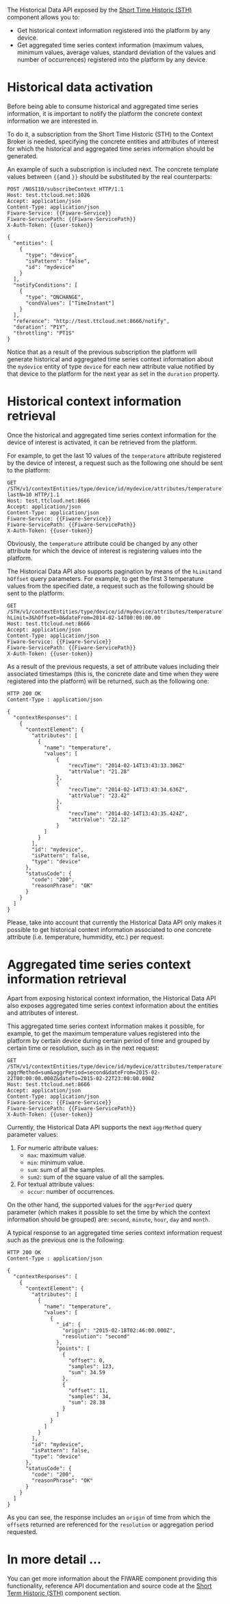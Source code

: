 The Historical Data API exposed by the [Short Time Historic (STH)](https://github.com/telefonicaid/fiware-sth-comet) component allows you to:

- Get historical context information registered into the platform by any device.
- Get aggregated time series context information (maximum values, minimum values, average values, standard deviation of the values and number of occurrences) registered into the platform by any device.

# Historical data activation

Before being able to consume historical and aggregated time series information, it is important to notify the platform the concrete context information we are interested in.

To do it, a subscription from the Short Time Historic (STH) to the Context Broker is needed, specifying the concrete entities and attributes of interest for which the historical and aggregated time series information should be generated.

An example of such a subscription is included next. The concrete template values between `{{`and `}}` should be substituted by the real counterparts:

```
POST /NGSI10/subscribeContext HTTP/1.1
Host: test.ttcloud.net:1026
Accept: application/json
Content-Type: application/json
Fiware-Service: {{Fiware-Service}}
Fiware-ServicePath: {{Fiware-ServicePath}}
X-Auth-Token: {{user-token}}

{
  "entities": [
    {
      "type": "device",
      "isPattern": "false",
      "id": "mydevice"
    }
  ],
  "notifyConditions": [
    {
      "type": "ONCHANGE",
      "condValues": ["TimeInstant"]
    }
  ],
  "reference": "http://test.ttcloud.net:8666/notify",
  "duration": "P1Y",
  "throttling": "PT1S"
}
```

Notice that as a result of the previous subscription the platform will generate historical and aggregated time series context information about the `mydevice` entity of type `device` for each new attribute value notified by that device to the platform for the next year as set in the `duration` property.

# Historical context information retrieval

Once the historical and aggregated time series context information for the device of interest is activated, it can be retrieved from the platform.

For example, to get the last 10 values of the  `temperature` attribute registered by the device of interest, a request such as the following one should be sent to the platform:

```
GET /STH/v1/contextEntities/type/device/id/mydevice/attributes/temperature?lastN=10 HTTP/1.1
Host: test.ttcloud.net:8666
Accept: application/json
Content-Type: application/json
Fiware-Service: {{Fiware-Service}}
Fiware-ServicePath: {{Fiware-ServicePath}}
X-Auth-Token: {{user-token}}
```

Obviously, the `temperature` attribute could be changed by any other attribute for which the device of interest is registering values into the platform.

The Historical Data API also supports pagination by means of the `hLimit`and `hOffset` query parameters. For example, to get the first 3 temperature values from the specified date, a request such as the following should be sent to the platform:

```
GET /STH/v1/contextEntities/type/device/id/mydevice/attributes/temperature?hLimit=3&hOffset=0&dateFrom=2014-02-14T00:00:00.00
Host: test.ttcloud.net:8666
Accept: application/json
Content-Type: application/json
Fiware-Service: {{Fiware-Service}}
Fiware-ServicePath: {{Fiware-ServicePath}}
X-Auth-Token: {{user-token}}
```

As a result of the previous requests, a set of attribute values including their associated timestamps (this is, the concrete date and time when they were registered into the platform) will be returned, such as the following one:

```
HTTP 200 OK
Content-Type : application/json

{
  "contextResponses": [
    {
      "contextElement": {
        "attributes": [
          {
            "name": "temperature",
            "values": [
                {
                    "recvTime": "2014-02-14T13:43:33.306Z"
                    "attrValue": "21.28"
                },
                {
                    "recvTime": "2014-02-14T13:43:34.636Z",
                    "attrValue": "23.42"
                },
                {
                    "recvTime": "2014-02-14T13:43:35.424Z",
                    "attrValue": "22.12"
                }
            ]
          }
        ],
        "id": "mydevice",
        "isPattern": false,
        "type": "device"
      },
      "statusCode": {
        "code": "200",
        "reasonPhrase": "OK"
      }
    }
  ]
}

```

Please, take into account that currently the Historical Data API only makes it possible to get historical context information associated to one concrete attribute (i.e. temperature, hummidity, etc.) per request.

# Aggregated time series context information retrieval

Apart from exposing historical context information, the Historical Data API also exposes aggregated time series context information about the entities and attributes of interest.

This aggregated time series context information makes it possible, for example, to get the maximum temperature values registered into the platform by certain device during certain period of time and grouped by certain time or resolution, such as in the next request:

```
GET /STH/v1/contextEntities/type/device/id/mydevice/attributes/temperature?aggrMethod=sum&aggrPeriod=second&dateFrom=2015-02-22T00:00:00.000Z&dateTo=2015-02-22T23:00:00.000Z
Host: test.ttcloud.net:8666
Accept: application/json
Content-Type: application/json
Fiware-Service: {{Fiware-Service}}
Fiware-ServicePath: {{Fiware-ServicePath}}
X-Auth-Token: {{user-token}}
```

Currently, the Historical Data API supports the next  `aggrMethod` query parameter values:

1. For numeric attribute values:
    - `max`: maximum value.
    - `min`: minimum value.
    - `sum`: sum of all the samples.
    - `sum2`: sum of the square value of all the samples.
2. For textual attribute values:
    - `occur`: number of occurrences.

On the other hand, the supported values for the `aggrPeriod` query parameter (which makes it possible to set the time by which the context information should be grouped) are: `second`, `minute`, `hour`, `day` and `month`.

A typical response to an aggregated time series context information request such as the previous one is the following:

```
HTTP 200 OK
Content-Type : application/json

{
  "contextResponses": [
    {
      "contextElement": {
        "attributes": [
          {
            "name": "temperature",
            "values": [
              {
                "_id": {
                  "origin": "2015-02-18T02:46:00.000Z",
                  "resolution": "second"
                },
                "points": [
                  {
                    "offset": 0,
                    "samples": 123,
                    "sum": 34.59
                  },
                  {
                    "offset": 11,
                    "samples": 34,
                    "sum": 28.38
                  }
                ]
              }
            ]
          }
        ],
        "id": "mydevice",
        "isPattern": false,
        "type": "device"
      },
      "statusCode": {
        "code": "200",
        "reasonPhrase": "OK"
      }
    }
  ]
}
```

As you can see, the response includes an `origin` of time from which the `offset`s returned are referenced for the `resolution` or aggregation period requested.

# In more detail ...

You can get more information about the FIWARE component providing this functionality, reference API documentation and source code at the [Short Term Historic (STH)](sth.md) component section.
